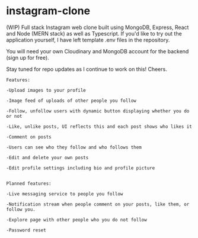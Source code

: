 # instagram-clone

(WIP) Full stack Instagram web clone built using MongoDB, Express, React and Node (MERN stack) as well as Typescript.
If you'd like to try out the application yourself, I have left template .env files in the repository. 

You will need your own Cloudinary and MongoDB account for the backend (sign up for free). 

Stay tuned for repo updates as I continue to work on this! Cheers.

	Features:

	-Upload images to your profile

	-Image feed of uploads of other people you follow

	-Follow, unfollow users with dynamic button displaying whether you do or not

	-Like, unlike posts, UI reflects this and each post shows who likes it

	-Comment on posts

	-Users can see who they follow and who follows them

	-Edit and delete your own posts

	-Edit profile settings including bio and profile picture


	Planned features: 

	-Live messaging service to people you follow

	-Notification stream when people comment on your posts, like them, or follow you.

	-Explore page with other people who you do not follow

	-Password reset




